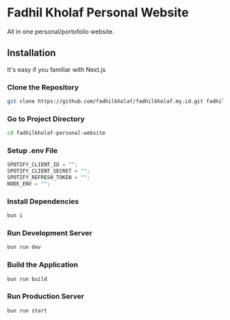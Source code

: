 # Fadhil Kholaf Personal Website

All in one personal/portofolio website.

## Installation

It's easy if you familiar with Next.js

### Clone the Repository

```bash
git clone https://github.com/fadhilkholaf/fadhilkholaf.my.id.git fadhilkholaf-personal-website
```

### Go to Project Directory

```bash
cd fadhilkholaf-personal-website
```

### Setup .env File

```js
SPOTIFY_CLIENT_ID = "";
SPOTIFY_CLIENT_SECRET = "";
SPOTIFY_REFRESH_TOKEN = "";
NODE_ENV = "";
```

### Install Dependencies

```bash
bun i
```

### Run Development Server

```bash
bun run dev
```

### Build the Application

```bash
bun run build
```

### Run Production Server

```bash
bun run start
```
